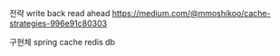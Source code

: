 전략
write back
read ahead
https://medium.com/@mmoshikoo/cache-strategies-996e91c80303

구현체
spring cache
redis
db
